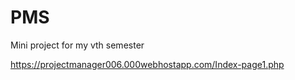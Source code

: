 # PMS
Mini project for my vth semester

https://projectmanager006.000webhostapp.com/Index-page1.php
